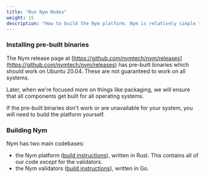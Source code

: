 ```yaml
---
title: "Run Nym Nodes"
weight: 15
description: "How to build the Nym platform. Nym is relatively simple to build and run on Mac OS X, Linux, and Windows."
---
```


### Installing pre-built binaries

The Nym release page at [https://github.com/nymtech/nym/releases](https://github.com/nymtech/nym/releases) has pre-built binaries which should work on Ubuntu 20.04. These are not guaranteed to work on all systems.

Later, when we're focused more on things like packaging, we will ensure that all components get built for all operating systems. 

If the pre-built binaries don't work or are unavailable for your system, you will need to build the platform yourself.

### Building Nym

Nym has two main codebases:

* the Nym platform ([build instructions](build-nym)), written in Rust. This contains all of our code _except_ for the validators. 
* the Nym validators ([build instructions](validators)), written in Go.

